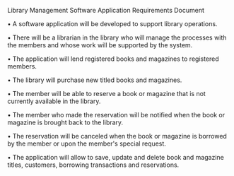 Library Management Software Application Requirements Document


  •	A software application will be developed to support library operations.

  •	There will be a librarian in the library who will manage the processes with the members and whose work will be supported by the system.

  •	The application will lend registered books and magazines to registered members.

  •	The library will purchase new titled books and magazines.

  •	The member will be able to reserve a book or magazine that is not currently available in the library.

  •	The member who made the reservation will be notified when the book or magazine is brought back to the library.

  •	 The reservation will be canceled when the book or magazine is borrowed by the member or upon the member's special request.

  •	The application will allow to save, update and delete book and magazine titles, customers, borrowing transactions and reservations.
